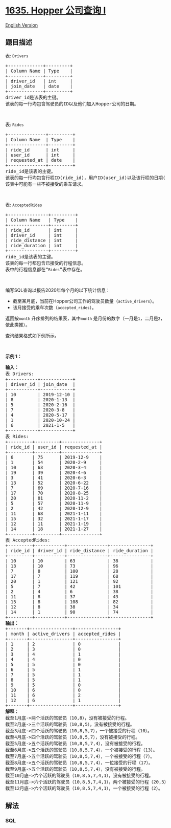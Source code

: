 # [1635. Hopper 公司查询 I](https://leetcode.cn/problems/hopper-company-queries-i)

[English Version](/solution/1600-1699/1635.Hopper%20Company%20Queries%20I/README_EN.md)

## 题目描述

<!-- 这里写题目描述 -->

<p>表: <code>Drivers</code></p>

<pre>
+-------------+---------+
| Column Name | Type    |
+-------------+---------+
| driver_id   | int     |
| join_date   | date    |
+-------------+---------+
driver_id是该表的主键。
该表的每一行均包含驾驶员的ID以及他们加入Hopper公司的日期。
</pre>

<p>&nbsp;</p>

<p>表: <code>Rides</code></p>

<pre>
+--------------+---------+
| Column Name  | Type    |
+--------------+---------+
| ride_id      | int     |
| user_id      | int     |
| requested_at | date    |
+--------------+---------+
ride_id是该表的主键。
该表的每一行均包含行程ID(ride_id)，用户ID(user_id)以及该行程的日期(requested_at)。
该表中可能有一些不被接受的乘车请求。
</pre>

<p>&nbsp;</p>

<p>表: <code>AcceptedRides</code></p>

<pre>
+---------------+---------+
| Column Name   | Type    |
+---------------+---------+
| ride_id       | int     |
| driver_id     | int     |
| ride_distance | int     |
| ride_duration | int     |
+---------------+---------+
ride_id是该表的主键。
该表的每一行都包含已接受的行程信息。
表中的行程信息都在“<code>Rides</code>”表中存在。
</pre>

<p>&nbsp;</p>

<p>编写SQL查询以报告2020年每个月的以下统计信息：</p>

<ul>
	<li>截至某月底，当前在Hopper公司工作的驾驶员数量（<code>active_drivers</code>）。</li>
	<li>该月接受的乘车次数（<code>accepted_rides</code>）。</li>
</ul>

<p>返回按<code>month</code> 升序排列的结果表，其中<code>month</code> 是月份的数字（一月是<code>1</code>，二月是<code>2</code>，依此类推）。</p>

<p>查询结果格式如下例所示。</p>

<p>&nbsp;</p>

<p><strong>示例 1：</strong></p>

<pre>
<strong>输入：</strong>
表 Drivers:
+-----------+------------+
| driver_id | join_date  |
+-----------+------------+
| 10        | 2019-12-10 |
| 8         | 2020-1-13  |
| 5         | 2020-2-16  |
| 7         | 2020-3-8   |
| 4         | 2020-5-17  |
| 1         | 2020-10-24 |
| 6         | 2021-1-5   |
+-----------+------------+
表 Rides:
+---------+---------+--------------+
| ride_id | user_id | requested_at |
+---------+---------+--------------+
| 6       | 75      | 2019-12-9    |
| 1       | 54      | 2020-2-9     |
| 10      | 63      | 2020-3-4     |
| 19      | 39      | 2020-4-6     |
| 3       | 41      | 2020-6-3     |
| 13      | 52      | 2020-6-22    |
| 7       | 69      | 2020-7-16    |
| 17      | 70      | 2020-8-25    |
| 20      | 81      | 2020-11-2    |
| 5       | 57      | 2020-11-9    |
| 2       | 42      | 2020-12-9    |
| 11      | 68      | 2021-1-11    |
| 15      | 32      | 2021-1-17    |
| 12      | 11      | 2021-1-19    |
| 14      | 18      | 2021-1-27    |
+---------+---------+--------------+
表 AcceptedRides:
+---------+-----------+---------------+---------------+
| ride_id | driver_id | ride_distance | ride_duration |
+---------+-----------+---------------+---------------+
| 10      | 10        | 63            | 38            |
| 13      | 10        | 73            | 96            |
| 7       | 8         | 100           | 28            |
| 17      | 7         | 119           | 68            |
| 20      | 1         | 121           | 92            |
| 5       | 7         | 42            | 101           |
| 2       | 4         | 6             | 38            |
| 11      | 8         | 37            | 43            |
| 15      | 8         | 108           | 82            |
| 12      | 8         | 38            | 34            |
| 14      | 1         | 90            | 74            |
+---------+-----------+---------------+---------------+
<strong>输出：</strong>
+-------+----------------+----------------+
| month | active_drivers | accepted_rides |
+-------+----------------+----------------+
| 1     | 2              | 0              |
| 2     | 3              | 0              |
| 3     | 4              | 1              |
| 4     | 4              | 0              |
| 5     | 5              | 0              |
| 6     | 5              | 1              |
| 7     | 5              | 1              |
| 8     | 5              | 1              |
| 9     | 5              | 0              |
| 10    | 6              | 0              |
| 11    | 6              | 2              |
| 12    | 6              | 1              |
+-------+----------------+----------------+
<strong>解释：</strong>
截至1月底-&gt;两个活跃的驾驶员（10,8），没有被接受的行程。
截至2月底-&gt;三个活跃的驾驶员（10,8,5），没有被接受的行程。
截至3月底-&gt;四个活跃的驾驶员（10,8,5,7），一个被接受的行程（10）。
截至4月底-&gt;四个活跃的驾驶员（10,8,5,7），没有被接受的行程。
截至5月底-&gt;五个活跃的驾驶员（10,8,5,7,4），没有被接受的行程。
截至6月底-&gt;五个活跃的驾驶员（10,8,5,7,4），一个被接受的行程（13）。
截至7月底-&gt;五个活跃的驾驶员（10,8,5,7,4），一个被接受的行程（7）。
截至8月底-&gt;五个活跃的驾驶员（10,8,5,7,4），一位接受的行程（17）。
截至9月底-&gt;五个活跃的驾驶员（10,8,5,7,4），没有被接受的行程。
截至10月底-&gt;六个活跃的驾驶员（10,8,5,7,4,1），没有被接受的行程。
截至11月底-&gt;六个活跃的驾驶员（10,8,5,7,4,1），两个被接受的行程（20,5）。
截至12月底-&gt;六个活跃的驾驶员（10,8,5,7,4,1），一个被接受的行程（2）。</pre>

## 解法

<!-- 这里可写通用的实现逻辑 -->

<!-- tabs:start -->

### **SQL**

```sql

```

<!-- tabs:end -->
